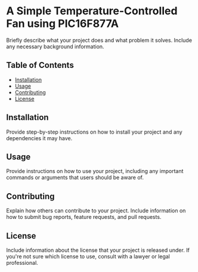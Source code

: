# A Simple Temperature-Controlled Fan using PIC16F877A

Briefly describe what your project does and what problem it solves. Include any necessary background information.

## Table of Contents

- [Installation](#installation)
- [Usage](#usage)
- [Contributing](#contributing)
- [License](#license)

## Installation

Provide step-by-step instructions on how to install your project and any dependencies it may have.

## Usage

Provide instructions on how to use your project, including any important commands or arguments that users should be aware of.

## Contributing

Explain how others can contribute to your project. Include information on how to submit bug reports, feature requests, and pull requests.

## License

Include information about the license that your project is released under. If you're not sure which license to use, consult with a lawyer or legal professional.
